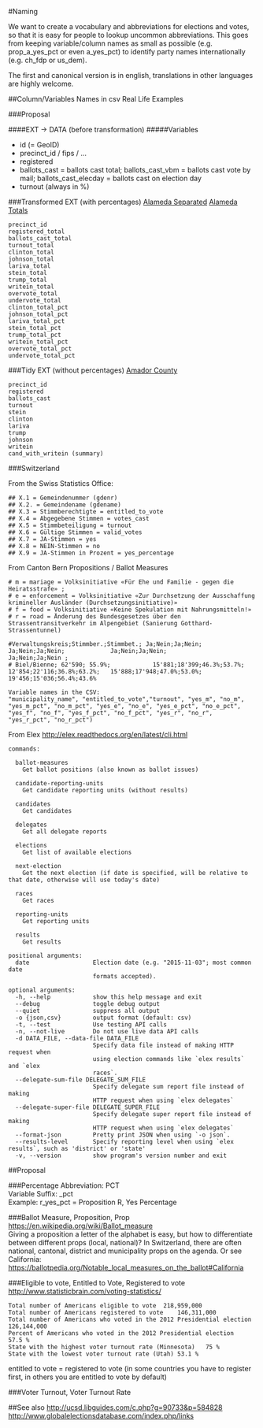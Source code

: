 #Naming

We want to create a vocabulary and abbreviations for elections and votes, so that it is easy for people to lookup uncommon abbreviations.
This goes from keeping variable/column names as small as possible (e.g. prop_a_yes_pct or even a_yes_pct) to identify party names internationally (e.g. ch_fdp or us_dem).


The first and canonical version is in english, translations in other languages are highly welcome.


##Column/Variables Names in csv
Real Life Examples

###Proposal

####EXT -> DATA (before transformation)
#####Variables
- id (= GeoID)
- precinct_id / fips / ...
- registered
- ballots_cast = ballots cast total; ballots_cast_vbm = ballots cast vote by mail; ballots_cast_elecday = ballots cast on election day
- turnout (always in %)




###Transformed EXT (with percentages)
[Alameda Separated](https://github.com/datamapio/US/blob/master/precinct/california/alameda/EXT/alameda_precinct_presidental_separated_20161122.csv)
[Alameda Totals](https://github.com/datamapio/US/blob/master/precinct/california/alameda/EXT/alameda_precinct_presidental_total_20161122.csv)
```
precinct_id 
registered_total  
ballots_cast_total  
turnout_total 
clinton_total 
johnson_total 
lariva_total  
stein_total 
trump_total 
writein_total 
overvote_total  
undervote_total 
clinton_total_pct 
johnson_total_pct 
lariva_total_pct  
stein_total_pct 
trump_total_pct 
writein_total_pct 
overvote_total_pct  
undervote_total_pct
```

###Tidy EXT (without percentages)
[Amador County](https://github.com/datamapio/US/blob/master/precinct/california/amador/EXT/amador_precinct_presidental_total_20161206.csv)     
```
precinct_id 
registered  
ballots_cast  
turnout 
stein 
clinton 
lariva  
trump 
johnson 
writein 
cand_with_writein (summary)
```


###Switzerland

From the Swiss Statistics Office:
```
## X.1 = Gemeindenummer (gdenr)
## X.2. = Gemeindename (gdename)
## X.3 = Stimmberechtigte = entitled_to_vote
## X.4 = Abgegebene Stimmen = votes_cast
## X.5 = Stimmbeteiligung = turnout
## X.6 = Gültige Stimmen = valid_votes
## X.7 = JA-Stimmen = yes
## X.8 = NEIN-Stimmen = no
## X.9 = JA-Stimmen in Prozent = yes_percentage
```

From Canton Bern
Propositions / Ballot Measures
```
# m = mariage = Volksinitiative «Für Ehe und Familie - gegen die Heiratsstrafe» ; 
# e = enforcement = Volksinitiative «Zur Durchsetzung der Ausschaffung krimineller Ausländer (Durchsetzungsinitiative)» 
# f = food = Volksinitiative «Keine Spekulation mit Nahrungsmitteln!» 
# r = road = Änderung des Bundesgesetzes über den Strassentransitverkehr im Alpengebiet (Sanierung Gotthard-Strassentunnel)

#Verwaltungskreis;Stimmber.;Stimmbet.; Ja;Nein;Ja;Nein;             Ja;Nein;Ja;Nein;             Ja;Nein;Ja;Nein;            Ja;Nein;Ja;Nein ;    
# Biel/Bienne; 62'590; 55.9%;            15'881;18'399;46.3%;53.7%;   12'854;22'116;36.8%;63.2%;   15'888;17'948;47.0%;53.0%;   19'456;15'036;56.4%;43.6% 

Variable names in the CSV:    
"municipality_name", "entitled_to_vote","turnout", "yes_m", "no_m", "yes_m_pct", "no_m_pct", "yes_e", "no_e", "yes_e_pct", "no_e_pct", "yes_f", "no_f", "yes_f_pct", "no_f_pct", "yes_r", "no_r", "yes_r_pct", "no_r_pct")
```


From Elex
http://elex.readthedocs.org/en/latest/cli.html
```
commands:

  ballot-measures
    Get ballot positions (also known as ballot issues)

  candidate-reporting-units
    Get candidate reporting units (without results)

  candidates
    Get candidates

  delegates
    Get all delegate reports

  elections
    Get list of available elections

  next-election
    Get the next election (if date is specified, will be relative to that date, otherwise will use today's date)

  races
    Get races

  reporting-units
    Get reporting units

  results
    Get results

positional arguments:
  date                  Election date (e.g. "2015-11-03"; most common date
                        formats accepted).

optional arguments:
  -h, --help            show this help message and exit
  --debug               toggle debug output
  --quiet               suppress all output
  -o {json,csv}         output format (default: csv)
  -t, --test            Use testing API calls
  -n, --not-live        Do not use live data API calls
  -d DATA_FILE, --data-file DATA_FILE
                        Specify data file instead of making HTTP request when
                        using election commands like `elex results` and `elex
                        races`.
  --delegate-sum-file DELEGATE_SUM_FILE
                        Specify delegate sum report file instead of making
                        HTTP request when using `elex delegates`
  --delegate-super-file DELEGATE_SUPER_FILE
                        Specify delegate super report file instead of making
                        HTTP request when using `elex delegates`
  --format-json         Pretty print JSON when using `-o json`.
  --results-level       Specify reporting level when using `elex results`, such as 'district' or 'state'
  -v, --version         show program's version number and exit
```



##Proposal

###Percentage
Abbreviation: PCT    
Variable Suffix: _pct    
Example: r_yes_pct = Proposition R, Yes Percentage     


###Ballot Measure, Proposition, Prop
https://en.wikipedia.org/wiki/Ballot_measure   
Giving a proposition a letter of the alphabet is easy, but how to differentiate between different props (local, national)?
In Switzerland, there are often national, cantonal, district and municipality props on the agenda.
Or see California: https://ballotpedia.org/Notable_local_measures_on_the_ballot#California

###Eligible to vote, Entitled to Vote, Registered to vote
http://www.statisticbrain.com/voting-statistics/
```
Total number of Americans eligible to vote	218,959,000
Total number of Americans registered to vote	146,311,000
Total number of Americans who voted in the 2012 Presidential election	126,144,000
Percent of Americans who voted in the 2012 Presidential election	57.5 %
State with the highest voter turnout rate (Minnesota)	75 %
State with the lowest voter turnout rate (Utah)	53.1 %
```
entitled to vote = registered to vote (in some countries you have to register first, in others you are entitled to vote by default)



###Voter Turnout, Voter Turnout Rate




##See also
http://ucsd.libguides.com/c.php?g=90733&p=584828
http://www.globalelectionsdatabase.com/index.php/links







